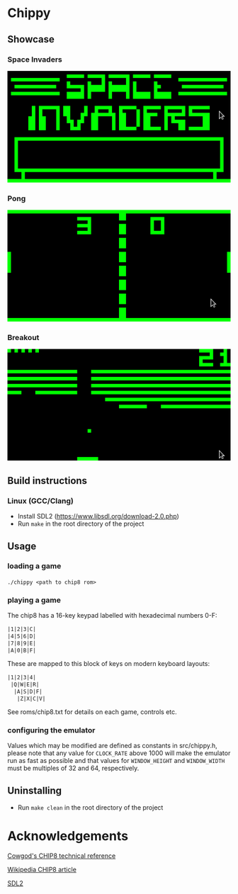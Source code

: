# Chippy

## Showcase
### Space Invaders
![image of space invaders game](pix/invaders.png)
### Pong
![image of pong game](pix/pong.png)
### Breakout
![image of breakout game](pix/breakout.png)

## Build instructions
### Linux (GCC/Clang)
- Install SDL2 (https://www.libsdl.org/download-2.0.php)
- Run `make` in the root directory of the project

## Usage
### loading a game
`./chippy <path to chip8 rom>`
### playing a game
The chip8 has a 16-key keypad labelled
with hexadecimal numbers 0-F:
```
|1|2|3|C|
|4|5|6|D|
|7|8|9|E|
|A|0|B|F|
```
These are mapped to this block of keys on modern keyboard layouts:
```
|1|2|3|4|
 |Q|W|E|R|
  |A|S|D|F|
   |Z|X|C|V|
```
See roms/chip8.txt for details on each game, controls etc.

### configuring the emulator
Values which may be modified are defined as constants in src/chippy.h,
please note that any value for `CLOCK_RATE` above 1000 will make the
emulator run as fast as possible and that values for `WINDOW_HEIGHT`
and `WINDOW_WIDTH` must be multiples of 32 and 64, respectively.

## Uninstalling
- Run `make clean` in the root directory of the project

# Acknowledgements
[Cowgod's CHIP8 technical reference](http://devernay.free.fr/hacks/chip8/C8TECH10.HTM)

[Wikipedia CHIP8 article](https://en.wikipedia.org/wiki/CHIP-8)

[SDL2](https://www.libsdl.org/)
